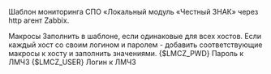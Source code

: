 Шаблон мониторинга СПО «Локальный модуль «Честный ЗНАК» через http агент Zabbix.

Макросы
Заполнить в шаблоне, если одинаковые для всех хостов. 
Если каждый хост со своим логином и паролем - добавить соответствующие макросы к хосту и заполнить значениями.
{$LMCZ_PWD} Пароль к ЛМЧЗ
{$LMCZ_USER} Логин к ЛМЧЗ
